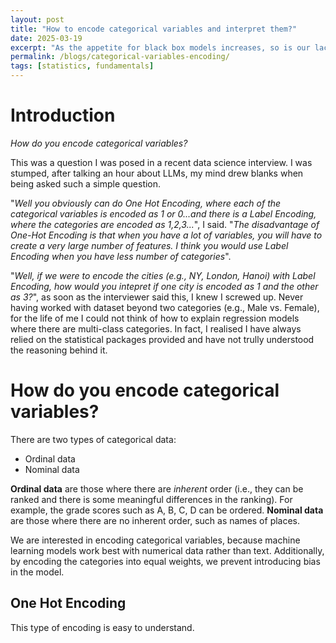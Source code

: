 ```yaml
---
layout: post
title: "How to encode categorical variables and interpret them?"
date: 2025-03-19
excerpt: "As the appetite for black box models increases, so is our lack of clear understanding of the "
permalink: /blogs/categorical-variables-encoding/
tags: [statistics, fundamentals]
---
```


# Introduction

*How do you encode categorical variables?*

This was a question I was posed in a recent data science interview. I was stumped, after talking an hour about LLMs, my mind drew blanks when being asked such a simple question.

"*Well you obviously can do One Hot Encoding, where each of the categorical variables is encoded as 1 or 0...and there is a Label Encoding, where the categories are encoded as 1,2,3...*", I said.
"*The disadvantage of One-Hot Encoding is that when you have a lot of variables, you will have to create a very large number of features. I think you would use Label Encoding when you have less number of categories*".

"*Well, if we were to encode the cities (e.g., NY, London, Hanoi) with Label Encoding, how would you intepret if one city is encoded as 1 and the other as 3?*", as soon as the interviewer said this, I knew I screwed up. Never having worked with dataset beyond two categories (e.g., Male vs. Female), for the life of me I could not think of how to explain regression models where there are multi-class categories. In fact, I realised I have always relied on the statistical packages provided and have not trully understood the reasoning behind it. 

# How do you encode categorical variables?

There are two types of categorical data:
* Ordinal data
* Nominal data

**Ordinal data** are those where there are *inherent* order (i.e., they can be ranked and there is some meaningful differences in the ranking). For example, the grade scores such as A, B, C, D can be ordered.
**Nominal data** are those where there are no inherent order, such as names of places.

We are interested in encoding categorical variables, because machine learning models work best with numerical data rather than text. Additionally, by encoding the categories into equal weights, we prevent introducing bias in the model.

## One Hot Encoding

This type of encoding is easy to understand.
